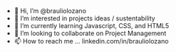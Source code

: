 - 👋 Hi, I’m @brauliolozano
- 👀 I’m interested in projects ideas / sustentability
- 🌱 I’m currently learning Javascript, CSS, and HTML5
- 💞️ I’m looking to collaborate on Project Management 
- 📫 How to reach me ... linkedin.com/in/brauliolozano

<!---
brauliolozano/brauliolozano is a ✨ special ✨ repository because its `README.md` (this file) appears on your GitHub profile.
You can click the Preview link to take a look at your changes.
--->
